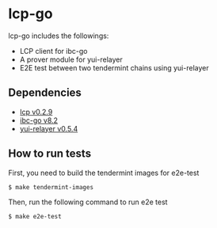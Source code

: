 # lcp-go

lcp-go includes the followings:
- LCP client for ibc-go
- A prover module for yui-relayer
- E2E test between two tendermint chains using yui-relayer

## Dependencies

- [lcp v0.2.9](https://github.com/datachainlab/lcp/releases/tag/v0.2.9)
- [ibc-go v8.2](https://github.com/cosmos/ibc-go/releases/tag/v8.2.0)
- [yui-relayer v0.5.4](https://github.com/hyperledger-labs/yui-relayer/releases/tag/v0.5.4)

## How to run tests

First, you need to build the tendermint images for e2e-test

```bash
$ make tendermint-images
```

Then, run the following command to run e2e test

```bash
$ make e2e-test
```
